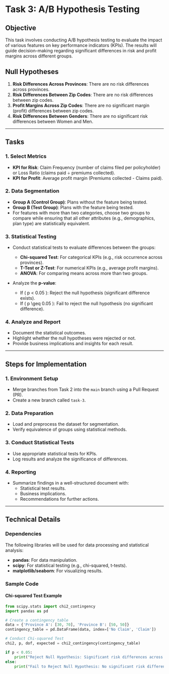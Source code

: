 # Task 3: A/B Hypothesis Testing

## **Objective**
This task involves conducting A/B hypothesis testing to evaluate the impact of various features on key performance indicators (KPIs). The results will guide decision-making regarding significant differences in risk and profit margins across different groups.

## **Null Hypotheses**
1. **Risk Differences Across Provinces**: There are no risk differences across provinces.
2. **Risk Differences Between Zip Codes**: There are no risk differences between zip codes.
3. **Profit Margins Across Zip Codes**: There are no significant margin (profit) differences between zip codes.
4. **Risk Differences Between Genders**: There are no significant risk differences between Women and Men.

---

## **Tasks**

### 1. **Select Metrics**
   - **KPI for Risk**: Claim Frequency (number of claims filed per policyholder) or Loss Ratio (claims paid ÷ premiums collected).
   - **KPI for Profit**: Average profit margin (Premiums collected - Claims paid).

### 2. **Data Segmentation**
   - **Group A (Control Group)**: Plans without the feature being tested.
   - **Group B (Test Group)**: Plans with the feature being tested.
   - For features with more than two categories, choose two groups to compare while ensuring that all other attributes (e.g., demographics, plan type) are statistically equivalent.

### 3. **Statistical Testing**
   - Conduct statistical tests to evaluate differences between the groups:
     - **Chi-squared Test**: For categorical KPIs (e.g., risk occurrence across provinces).
     - **T-Test or Z-Test**: For numerical KPIs (e.g., average profit margins).
     - **ANOVA**: For comparing means across more than two groups.

   - Analyze the **p-value**:
     - If \( p < 0.05 \): Reject the null hypothesis (significant difference exists).
     - If \( p \geq 0.05 \): Fail to reject the null hypothesis (no significant difference).

### 4. **Analyze and Report**
   - Document the statistical outcomes.
   - Highlight whether the null hypotheses were rejected or not.
   - Provide business implications and insights for each result.

---

## **Steps for Implementation**

### 1. **Environment Setup**
   - Merge branches from Task 2 into the `main` branch using a Pull Request (PR).
   - Create a new branch called `task-3`.

### 2. **Data Preparation**
   - Load and preprocess the dataset for segmentation.
   - Verify equivalence of groups using statistical methods.

### 3. **Conduct Statistical Tests**
   - Use appropriate statistical tests for KPIs.
   - Log results and analyze the significance of differences.

### 4. **Reporting**
   - Summarize findings in a well-structured document with:
     - Statistical test results.
     - Business implications.
     - Recommendations for further actions.

---

## **Technical Details**

### Dependencies
The following libraries will be used for data processing and statistical analysis:
- **pandas**: For data manipulation.
- **scipy**: For statistical testing (e.g., chi-squared, t-tests).
- **matplotlib/seaborn**: For visualizing results.

### Sample Code
#### Chi-squared Test Example
```python
from scipy.stats import chi2_contingency
import pandas as pd

# Create a contingency table
data = {'Province A': [30, 70], 'Province B': [50, 50]}
contingency_table = pd.DataFrame(data, index=['No Claim', 'Claim'])

# Conduct Chi-squared Test
chi2, p, dof, expected = chi2_contingency(contingency_table)

if p < 0.05:
    print("Reject Null Hypothesis: Significant risk differences across provinces.")
else:
    print("Fail to Reject Null Hypothesis: No significant risk differences across provinces.")
